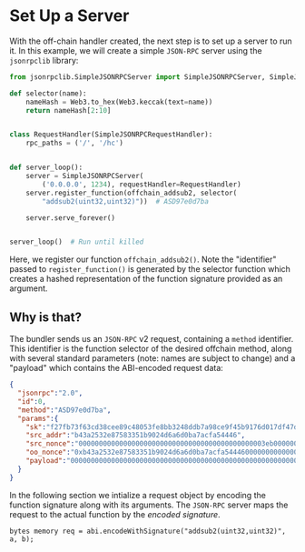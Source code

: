 # Set Up a Server

With the off-chain handler created, the next step is to set up a server to run it. In this example, we will create a simple `JSON-RPC` server using the `jsonrpclib` library:

```python
from jsonrpclib.SimpleJSONRPCServer import SimpleJSONRPCServer, SimpleJSONRPCRequestHandler

def selector(name):
    nameHash = Web3.to_hex(Web3.keccak(text=name))
    return nameHash[2:10]


class RequestHandler(SimpleJSONRPCRequestHandler):
    rpc_paths = ('/', '/hc')


def server_loop():
    server = SimpleJSONRPCServer(
        ('0.0.0.0', 1234), requestHandler=RequestHandler)
    server.register_function(offchain_addsub2, selector(
        "addsub2(uint32,uint32)"))  # ASD97e0d7ba

    server.serve_forever()


server_loop()  # Run until killed
```

Here, we register our function `offchain_addsub2()`. Note the "identifier" passed to `register_function()` is generated by the selector function which creates a hashed representation of the function signature provided as an argument.

## Why is that?

The bundler sends us an `JSON-RPC` v2 request, containing a `method` identifier. This identifier is the function selector of the desired offchain method, along with several standard parameters (note: names are subject to change) and a "payload" which contains the ABI-encoded request data:

``` JSON
{
  "jsonrpc":"2.0",
  "id":0,
  "method":"ASD97e0d7ba",
  "params":{
    "sk":"f27fb73f63cd38cee89c48053fe8bb3248ddb7a98ce9f45b9176d017df47d9ce",
    "src_addr":"b43a2532e87583351b9024d6a6d0ba7acfa54446",
    "src_nonce":"0000000000000000000000000000000000000000000003eb0000000000000003",
    "oo_nonce":"0xb43a2532e87583351b9024d6a6d0ba7acfa544460000000000000003",
    "payload":"00000000000000000000000000000000000000000000000000000000000000020000000000000000000000000000000000000000000000000000000000000001"
  }
}
```

In the following section we intialize a request object by encoding the function signature along with its arguments. The `JSON-RPC` server maps the request to the actual function by the *encoded signature*.

``` solidity
bytes memory req = abi.encodeWithSignature("addsub2(uint32,uint32)", a, b);
 ```
